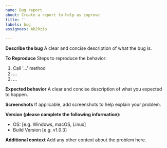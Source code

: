 ```yaml
---
name: Bug report
about: Create a report to help us improve
title: ''
labels: bug
assignees: Ab20zip

---
```


**Describe the bug**
A clear and concise description of what the bug is.

**To Reproduce**
Steps to reproduce the behavior:

1. Call '...' method
2. ...
3. ...

**Expected behavior**
A clear and concise description of what you expected to happen.

**Screenshots**
If applicable, add screenshots to help explain your problem.

**Version (please complete the following information):**

- OS: [e.g. Windows, macOS, Linux]
- Build Version [e.g. v1.0.3]

**Additional context**
Add any other context about the problem here.
